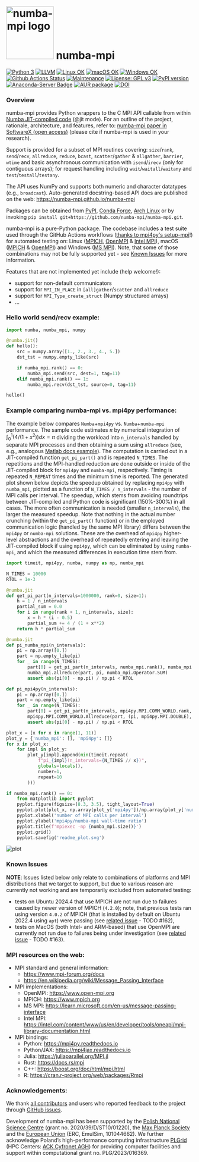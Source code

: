 # <img src="https://raw.githubusercontent.com/numba-mpi/numba-mpi/main/.github/numba_mpi_logo.svg" width=128 height=142 alt="numba-mpi logo"> numba-mpi

[![Python 3](https://img.shields.io/static/v1?label=Python&logo=Python&color=3776AB&message=3)](https://www.python.org/)
[![LLVM](https://img.shields.io/static/v1?label=LLVM&logo=LLVM&color=gold&message=Numba)](https://numba.pydata.org)
[![Linux OK](https://img.shields.io/static/v1?label=Linux&logo=Linux&color=yellow&message=%E2%9C%93)](https://en.wikipedia.org/wiki/Linux)
[![macOS OK](https://img.shields.io/static/v1?label=macOS&logo=Apple&color=silver&message=%E2%9C%93)](https://en.wikipedia.org/wiki/macOS)
[![Windows OK](https://img.shields.io/static/v1?label=Windows&logo=Windows&color=white&message=%E2%9C%93)](https://en.wikipedia.org/wiki/Windows)
[![Github Actions Status](https://github.com/numba-mpi/numba-mpi/workflows/tests+pypi/badge.svg?branch=main)](https://github.com/numba-mpi/numba-mpi/actions/workflows/tests+pypi.yml)
[![Maintenance](https://img.shields.io/badge/Maintained%3F-yes-green.svg)](https://GitHub.com/numba-mpi/numba-mpi/graphs/commit-activity)
[![License: GPL v3](https://img.shields.io/badge/License-GPL%20v3-blue.svg)](https://www.gnu.org/licenses/gpl-3.0.html)
[![PyPI version](https://badge.fury.io/py/numba-mpi.svg)](https://pypi.org/project/numba-mpi)
[![Anaconda-Server Badge](https://anaconda.org/conda-forge/numba-mpi/badges/version.svg)](https://anaconda.org/conda-forge/numba-mpi)
[![AUR package](https://repology.org/badge/version-for-repo/aur/python:numba-mpi.svg)](https://aur.archlinux.org/packages/python-numba-mpi)
[![DOI](https://zenodo.org/badge/316911228.svg)](https://zenodo.org/badge/latestdoi/316911228)

### Overview
numba-mpi provides Python wrappers to the C MPI API callable from within [Numba JIT-compiled code](https://numba.readthedocs.io/en/stable/user/jit.html) (@jit mode). For an outline of the project, rationale, architecture, and features, refer to: [numba-mpi paper in SoftwareX (open access)](https://www.sciencedirect.com/science/article/pii/S235271102400267X) (please cite if numba-mpi is used in your research).

Support is provided for a subset of MPI routines covering: `size`/`rank`, `send`/`recv`, `allreduce`, `reduce`, `bcast`, `scatter`/`gather` & `allgather`, `barrier`, `wtime`
and basic asynchronous communication with `isend`/`irecv` (only for contiguous arrays); for request handling including `wait`/`waitall`/`waitany` and `test`/`testall`/`testany`.

The API uses NumPy and supports both numeric and character datatypes (e.g., `broadcast`).
Auto-generated docstring-based API docs are published on the web: https://numba-mpi.github.io/numba-mpi

Packages can be obtained from
  [PyPI](https://pypi.org/project/numba-mpi),
  [Conda Forge](https://anaconda.org/conda-forge/numba-mpi),
  [Arch Linux](https://aur.archlinux.org/packages/python-numba-mpi)
  or by invoking `pip install git+https://github.com/numba-mpi/numba-mpi.git`.

numba-mpi is a pure-Python package.
The codebase includes a test suite used through the GitHub Actions workflows ([thanks to mpi4py's setup-mpi](https://github.com/mpi4py/setup-mpi)!)
for automated testing on: Linux ([MPICH](https://www.mpich.org/), [OpenMPI](https://www.open-mpi.org/doc/)
& [Intel MPI](https://www.intel.com/content/www/us/en/developer/tools/oneapi/mpi-library.html)),
macOS ([MPICH](https://www.mpich.org/) & [OpenMPI](https://www.open-mpi.org/doc/)) and
Windows ([MS MPI](https://docs.microsoft.com/en-us/message-passing-interface/microsoft-mpi)). Note, that some of those
combinations may not be fully supported yet - see [Known Issues](#known-issues) for more information.

Features that are not implemented yet include (help welcome!):
- support for non-default communicators
- support for `MPI_IN_PLACE` in `[all]gather`/`scatter` and `allreduce`
- support for `MPI_Type_create_struct` (Numpy structured arrays)
- ...

### Hello world send/recv example:
```python
import numba, numba_mpi, numpy

@numba.jit()
def hello():
    src = numpy.array([1., 2., 3., 4., 5.])
    dst_tst = numpy.empty_like(src)

    if numba_mpi.rank() == 0:
        numba_mpi.send(src, dest=1, tag=11)
    elif numba_mpi.rank() == 1:
        numba_mpi.recv(dst_tst, source=0, tag=11)

hello()
```

### Example comparing numba-mpi vs. mpi4py performance:

The example below compares `Numba`+`mpi4py` vs. `Numba`+`numba-mpi` performance.
The sample code estimates $\pi$ by numerical integration of $\int_0^1 (4/(1+x^2))dx=\pi$
dividing the workload into `n_intervals` handled by separate MPI processes
and then obtaining a sum using `allreduce` (see, e.g., analogous [Matlab docs example](https://www.mathworks.com/help/parallel-computing/numerical-estimation-of-pi-using-message-passing.html)).
The computation is carried out in a JIT-compiled function `get_pi_part()` and is repeated
`N_TIMES`. The repetitions and the MPI-handled reduction are done outside or
inside of the JIT-compiled block for `mpi4py` and `numba-mpi`, respectively.
Timing is repeated `N_REPEAT` times and the minimum time is reported.
The generated plot shown below depicts the speedup obtained by replacing `mpi4py`
with `numba_mpi`, plotted as a function of `N_TIMES / n_intervals` - the number of MPI calls per
interval. The speedup, which stems from avoiding roundtrips between JIT-compiled
and Python code is significant (150%-300%) in all cases. The more often communication
is needed (smaller `n_intervals`), the larger the measured speedup. Note that nothing
in the actual number crunching (within the `get_pi_part()` function) or in the employed communication logic
(handled by the same MPI library) differs between the `mpi4py` or `numba-mpi` solutions.
These are the overhead of `mpi4py` higher-level abstractions and the overhead of
repeatedly entering and leaving the JIT-compiled block if using `mpi4py`, which can be
eliminated by using `numba-mpi`, and which the measured differences in execution time
stem from.
```python
import timeit, mpi4py, numba, numpy as np, numba_mpi

N_TIMES = 10000
RTOL = 1e-3

@numba.jit
def get_pi_part(n_intervals=1000000, rank=0, size=1):
    h = 1 / n_intervals
    partial_sum = 0.0
    for i in range(rank + 1, n_intervals, size):
        x = h * (i - 0.5)
        partial_sum += 4 / (1 + x**2)
    return h * partial_sum

@numba.jit
def pi_numba_mpi(n_intervals):
    pi = np.array([0.])
    part = np.empty_like(pi)
    for _ in range(N_TIMES):
        part[0] = get_pi_part(n_intervals, numba_mpi.rank(), numba_mpi.size())
        numba_mpi.allreduce(part, pi, numba_mpi.Operator.SUM)
        assert abs(pi[0] - np.pi) / np.pi < RTOL

def pi_mpi4py(n_intervals):
    pi = np.array([0.])
    part = np.empty_like(pi)
    for _ in range(N_TIMES):
        part[0] = get_pi_part(n_intervals, mpi4py.MPI.COMM_WORLD.rank, mpi4py.MPI.COMM_WORLD.size)
        mpi4py.MPI.COMM_WORLD.Allreduce(part, (pi, mpi4py.MPI.DOUBLE), op=mpi4py.MPI.SUM)
        assert abs(pi[0] - np.pi) / np.pi < RTOL

plot_x = [x for x in range(1, 11)]
plot_y = {'numba_mpi': [], 'mpi4py': []}
for x in plot_x:
    for impl in plot_y:
        plot_y[impl].append(min(timeit.repeat(
            f"pi_{impl}(n_intervals={N_TIMES // x})",
            globals=locals(),
            number=1,
            repeat=10
        )))

if numba_mpi.rank() == 0:
    from matplotlib import pyplot
    pyplot.figure(figsize=(8.3, 3.5), tight_layout=True)
    pyplot.plot(plot_x, np.array(plot_y['mpi4py'])/np.array(plot_y['numba_mpi']), marker='o')
    pyplot.xlabel('number of MPI calls per interval')
    pyplot.ylabel('mpi4py/numba-mpi wall-time ratio')
    pyplot.title(f'mpiexec -np {numba_mpi.size()}')
    pyplot.grid()
    pyplot.savefig('readme_plot.svg')
```

![plot](https://github.com/numba-mpi/numba-mpi/releases/download/tip/readme_plot.png)

### Known Issues

**NOTE**: Issues listed below only relate to combinations of platforms and MPI distributions that we target to support, but due to various reason are currently not working and are temporarily excluded from automated testing:

- tests on Ubuntu 2024.4 that use MPICH are not run due to failures caused by newer version of MPICH (`4.2.0`); note, that previous tests ran
using version `4.0.2` of MPICH (that is installed by default on Ubuntu 2022.4 using `apt`) were passing (see [related issue](https://github.com/numba-mpi/numba-mpi/issues/162) - TODO #162),
- tests on MacOS (both Intel- and ARM-based) that use OpenMPI are currently not run due to failures being under investigation (see [related issue](https://github.com/numba-mpi/numba-mpi/issues/163)  - TODO #163).

### MPI resources on the web:

- MPI standard and general information:
    - https://www.mpi-forum.org/docs
    - https://en.wikipedia.org/wiki/Message_Passing_Interface
- MPI implementations:
    - OpenMPI: https://www.open-mpi.org
    - MPICH: https://www.mpich.org
    - MS MPI: https://learn.microsoft.com/en-us/message-passing-interface
    - Intel MPI: https://intel.com/content/www/us/en/developer/tools/oneapi/mpi-library-documentation.html
- MPI bindings:
    - Python: https://mpi4py.readthedocs.io
    - Python/JAX: https://mpi4jax.readthedocs.io
    - Julia: https://juliaparallel.org/MPI.jl
    - Rust: https://docs.rs/mpi
    - C++: https://boost.org/doc/html/mpi.html
    - R: https://cran.r-project.org/web/packages/Rmpi

### Acknowledgements:

We thank [all contributors](https://github.com/numba-mpi/numba-mpi/graphs/contributors) and users who reported feedback to the project
  through [GitHub issues](https://github.com/numba-mpi/numba-mpi/issues).

Development of numba-mpi has been supported by the [Polish National Science Centre](https://ncn.gov.pl/en) (grant no. 2020/39/D/ST10/01220),
  the [Max Planck Society](https://www.mpg.de/en) and the [European Union](https://erc.europa.eu/) (ERC, EmulSim, 101044662).
We further acknowledge Poland’s high-performance computing infrastructure [PLGrid](https://plgrid.pl) (HPC Centers: [ACK Cyfronet AGH](https://www.cyfronet.pl/en))
  for providing computer facilities and support within computational grant no. PLG/2023/016369.
